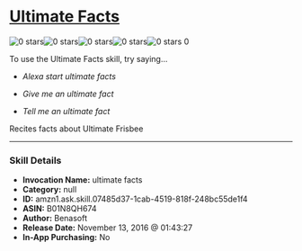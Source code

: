 # [Ultimate Facts](http://alexa.amazon.com/#skills/amzn1.ask.skill.07485d37-1cab-4519-818f-248bc55de1f4)
![0 stars](../../images/ic_star_border_black_18dp_1x.png)![0 stars](../../images/ic_star_border_black_18dp_1x.png)![0 stars](../../images/ic_star_border_black_18dp_1x.png)![0 stars](../../images/ic_star_border_black_18dp_1x.png)![0 stars](../../images/ic_star_border_black_18dp_1x.png) 0

To use the Ultimate Facts skill, try saying...

* *Alexa start ultimate facts*

* *Give me an ultimate fact*

* *Tell me an ultimate fact*

Recites facts about Ultimate Frisbee

***

### Skill Details

* **Invocation Name:** ultimate facts
* **Category:** null
* **ID:** amzn1.ask.skill.07485d37-1cab-4519-818f-248bc55de1f4
* **ASIN:** B01N8QH674
* **Author:** Benasoft
* **Release Date:** November 13, 2016 @ 01:43:27
* **In-App Purchasing:** No
